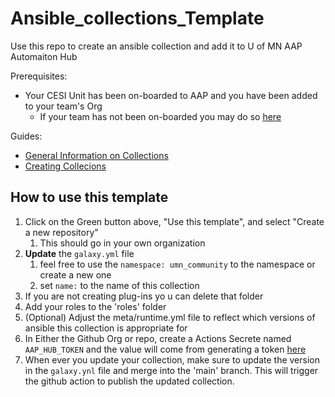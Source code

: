 # Ansible_collections_Template

Use this repo to create an ansible collection and add it to U of MN AAP Automaiton Hub

Prerequisites:
- Your CESI Unit has been on-boarded to AAP and you have been added to your team's Org
  - If your team has not been on-boarded you may do so [here](https://tdx.umn.edu/TDClient/31/Portal/Requests/ServiceDet?ID=636)

Guides:
- [General Information on Collections](https://docs.ansible.com/ansible/latest/collections_guide/index.html)
- [Creating Collecions](https://docs.ansible.com/ansible/latest/dev_guide/developing_collections.html)

## How to use this template

1. Click on the Green button above, "Use this template", and select "Create a new repository"
   1. This should go in your own organization
2. **Update** the `galaxy.yml` file
   1. feel free to use the `namespace: umn_community` to the namespace or create a new one
   2. set `name:` to the name of this collection
3. If you are not creating plug-ins yo u can delete that folder
4. Add your roles to the 'roles' folder
5. (Optional) Adjust the meta/runtime.yml file to reflect which versions of ansible this collection is appropriate for
6. In Either the Github Org or repo, create a Actions Secrete named `AAP_HUB_TOKEN` and the value will come from generating a token [here](https://platform.aapjecq2y5bgr4mu.ansiblecloud.redhat.com/content/api-token)
7. When ever you update your collection, make sure to update the version in the `galaxy.ynl` file and merge into the 'main' branch.  This will trigger the github action to publish the updated collection.
